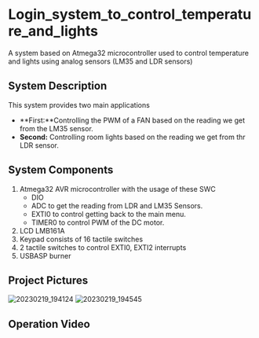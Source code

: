 # Login_system_to_control_temperature_and_lights
A system based on Atmega32 microcontroller used to control temperature and lights using analog sensors (LM35 and LDR sensors)
## System Description
This system provides two main applications
- **First:**Controlling the PWM of a FAN based on the reading we get from the LM35 sensor.
- **Second:** Controlling room lights based on the reading we get from thr LDR sensor.
## System Components
1. Atmega32 AVR microcontroller with the usage of these SWC
   - DIO
   - ADC to get the reading from LDR and LM35 Sensors.
   - EXTI0 to control getting back to the main menu.
   - TIMER0 to control PWM of the DC motor.
2. LCD LMB161A 
3. Keypad consists of 16 tactile switches
4. 2 tactile switches to control EXTI0, EXTI2 interrupts
5. USBASP burner
## Project Pictures
![20230219_194124](https://user-images.githubusercontent.com/94296738/224461447-9a10adc5-7ed5-4c52-ba81-1e959e2ff7e3.jpg)
![20230219_194545](https://user-images.githubusercontent.com/94296738/224461465-595bbc3e-6e89-4ad8-8327-0864f417350e.jpg)

## Operation Video

